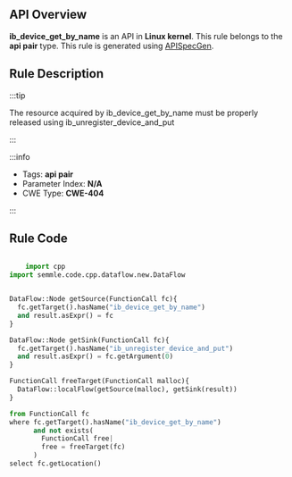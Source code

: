 ---
---


## API Overview
**ib_device_get_by_name** is an API in **Linux kernel**. This rule belongs to the **api pair** type. This rule is generated using [APISpecGen](../../tools/APISpecGen).
## Rule Description

:::tip

The resource acquired by ib_device_get_by_name must be properly released using ib_unregister_device_and_put

:::

:::info

- Tags: **api pair**
- Parameter Index: **N/A**
- CWE Type: **CWE-404**

:::

## Rule Code
```python

    import cpp
import semmle.code.cpp.dataflow.new.DataFlow


DataFlow::Node getSource(FunctionCall fc){
  fc.getTarget().hasName("ib_device_get_by_name")
  and result.asExpr() = fc
}

DataFlow::Node getSink(FunctionCall fc){
  fc.getTarget().hasName("ib_unregister_device_and_put")
  and result.asExpr() = fc.getArgument(0)
}

FunctionCall freeTarget(FunctionCall malloc){
  DataFlow::localFlow(getSource(malloc), getSink(result))
}

from FunctionCall fc
where fc.getTarget().hasName("ib_device_get_by_name")
      and not exists(
        FunctionCall free| 
        free = freeTarget(fc)
      )
select fc.getLocation()

    
```